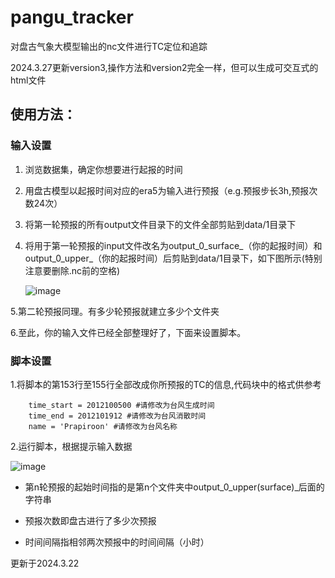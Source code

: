 # pangu_tracker
对盘古气象大模型输出的nc文件进行TC定位和追踪

2024.3.27更新version3,操作方法和version2完全一样，但可以生成可交互式的html文件
## 使用方法：
### 输入设置
1. 浏览数据集，确定你想要进行起报的时间
2. 用盘古模型以起报时间对应的era5为输入进行预报（e.g.预报步长3h,预报次数24次）
3. 将第一轮预报的所有output文件目录下的文件全部剪贴到data/1目录下
4. 将用于第一轮预报的input文件改名为output_0_surface_（你的起报时间）和output_0_upper_（你的起报时间）后剪贴到data/1目录下，如下图所示(特别注意要删除.nc前的空格)

   ![image](https://github.com/MiuNul1/pangu_tracker/assets/119723303/1fc55bb5-fdf0-493a-a9c7-7e7fd9b81985)
   
5.第二轮预报同理。有多少轮预报就建立多少个文件夹

6.至此，你的输入文件已经全部整理好了，下面来设置脚本。

### 脚本设置
1.将脚本的第153行至155行全部改成你所预报的TC的信息,代码块中的格式供参考
```
    time_start = 2012100500 #请修改为台风生成时间 
    time_end = 2012101912 #请修改为台风消散时间 
    name = 'Prapiroon' #请修改为台风名称
```
2.运行脚本，根据提示输入数据

![image](https://github.com/MiuNul1/pangu_tracker/assets/119723303/1f997e57-25d5-47bf-91ab-0f292a89971d)

* 第n轮预报的起始时间指的是第n个文件夹中output_0_upper(surface)_后面的字符串

* 预报次数即盘古进行了多少次预报

* 时间间隔指相邻两次预报中的时间间隔（小时）

更新于2024.3.22
